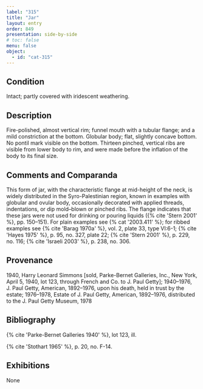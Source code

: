 ```yaml
---
label: "315"
title: "Jar"
layout: entry
order: 849
presentation: side-by-side
# toc: false
menu: false
object:
  - id: "cat-315"
---
```


## Condition

Intact; partly covered with iridescent weathering.

## Description

Fire-polished, almost vertical rim; funnel mouth with a tubular flange; and a mild constriction at the bottom. Globular body; flat, slightly concave bottom. No pontil mark visible on the bottom. Thirteen pinched, vertical ribs are visible from lower body to rim, and were made before the inflation of the body to its final size.

## Comments and Comparanda

This form of jar, with the characteristic flange at mid-height of the neck, is widely distributed in the Syro-Palestinian region, known in examples with globular and ovular body, occasionally decorated with applied threads, indentations, or dip mold–blown or pinched ribs. The flange indicates that these jars were not used for drinking or pouring liquids ({% cite 'Stern 2001' %}, pp. 150–151). For plain examples see {% cat '2003.411' %}; for ribbed examples see {% cite 'Barag 1970a' %}, vol. 2, plate 33, type VI:6-1; {% cite 'Hayes 1975' %}, p. 95, no. 327, plate 22; {% cite 'Stern 2001' %}, p. 229, no. 116; {% cite 'Israeli 2003' %}, p. 238, no. 306.

## Provenance

1940, Harry Leonard Simmons [sold, Parke-Bernet Galleries, Inc., New York, April 5, 1940, lot 123, through French and Co. to J. Paul Getty]; 1940–1976, J. Paul Getty, American, 1892–1976, upon his death, held in trust by the estate; 1976–1978, Estate of J. Paul Getty, American, 1892–1976, distributed to the J. Paul Getty Museum, 1978

## Bibliography

{% cite 'Parke-Bernet Galleries 1940' %}, lot 123, ill.

{% cite 'Stothart 1965' %}, p. 20, no. F-14.

## Exhibitions

None